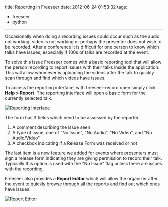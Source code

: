 title: Reporting in Freeseer
date: 2012-06-24 01:53:32
tags:
- freeseer
- python
---
Occasionally when doing a recording issues could occur such as the audio not working, video is not working or perhaps the presenter does not wish to be recorded. After a conference it is difficult for one person to know which talks have issues, especially if 100s of talks are recorded at the event.

To solve this issue Freeseer comes with a basic reporting tool that will allow the person recording to report issues with their talks inside the application. This will allow whomever is uploading the videos after the talk to quickly scan through and find which videos have issues.

To access the reporting interface, with freeseer-record open simply click **Help > Report**. The reporting interface will open a basic form for the currently selected talk.

![Reporting Interface](report-1.png)

The form has 3 fields which need to be assessed by the reporter.

1. A comment describing the issue seen
2. A type of issue, one of "No Issue", "No Audio", "No Video", and "No Audio/Video"
3. A checkbox indicating if a Release Form was received or not

The last item is a new feature we added for events where presenters must sign a release form indicating they are giving permission to record their talk. Typicially this option is used with the "No Issue" flag unless there are issues with the recording.

Freeseer also provides a **Report Editor** which will allow the organizer after the event to quickly browse through all the reports and find out which ones have issues.

![Report Editor](report-2.png)
